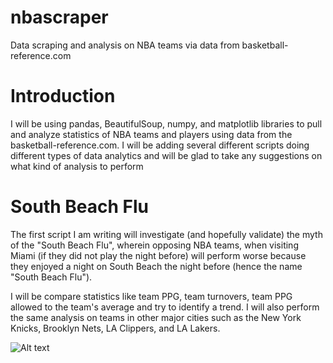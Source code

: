 # nbascraper
Data scraping and analysis on NBA teams via data from basketball-reference.com

# Introduction
I will be using pandas, BeautifulSoup, numpy, and matplotlib libraries to pull and analyze statistics of NBA teams and players using data from the basketball-reference.com. I will be adding several different scripts doing different types of data analytics and will be glad to take any suggestions on what kind of analysis to perform

# South Beach Flu
The first script I am writing will investigate (and hopefully validate) the myth of the "South Beach Flu", wherein opposing NBA teams, when visiting Miami (if they did not play the night before) will perform worse because they enjoyed a night on South Beach the night before (hence the name "South Beach Flu"). 

I will be compare statistics like team PPG, team turnovers, team PPG allowed to the team's average and try to identify a trend. I will also perform the same analysis on teams in other major cities such as the New York Knicks, Brooklyn Nets, LA Clippers, and LA Lakers.


![Alt text](https://github.com/seanaharris1/nbascraper/blob/master/MIami%20Home%20Games%20Fouls.png?raw=true)

